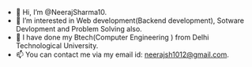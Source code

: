 - 👋 Hi, I’m @NeerajSharma10.
- 👀 I’m interested in Web development(Backend development), Sotware Devlopment and Problem Solving also.
- 🌱 I have done my Btech(Computer Engineering ) from Delhi Technological University.
- 📫 You can contact me via my email id: neerajsh1012@gmail.com.
<!---
NeerajSharma10/NeerajSharma10 is a ✨ special ✨ repository because its `README.md` (this file) appears on your GitHub profile.
You can click the Preview link to take a look at your changes.
--->
